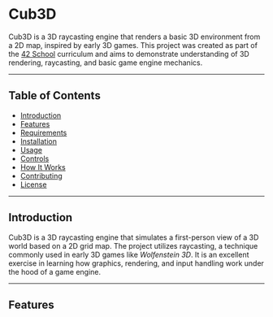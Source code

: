 # **Cub3D**

Cub3D is a 3D raycasting engine that renders a basic 3D environment from a 2D map, inspired by early 3D games. This project was created as part of the [42 School](https://www.42.fr/en/) curriculum and aims to demonstrate understanding of 3D rendering, raycasting, and basic game engine mechanics.

---

## **Table of Contents**

- [Introduction](#introduction)
- [Features](#features)
- [Requirements](#requirements)
- [Installation](#installation)
- [Usage](#usage)
- [Controls](#controls)
- [How It Works](#how-it-works)
- [Contributing](#contributing)
- [License](#license)

---

## **Introduction**

Cub3D is a 3D raycasting engine that simulates a first-person view of a 3D world based on a 2D grid map. The project utilizes raycasting, a technique commonly used in early 3D games like *Wolfenstein 3D*. It is an excellent exercise in learning how graphics, rendering, and input handling work under the hood of a game engine.

---

## **Features**
